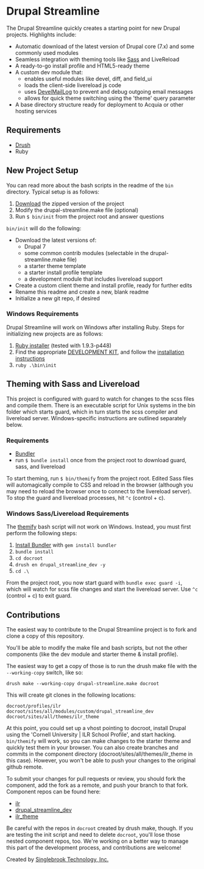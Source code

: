 # Drupal Streamline

The Drupal Streamline quickly creates a starting point for new Drupal projects. Highlights include:

  - Automatic download of the latest version of Drupal core (7.x) and some commonly used modules
  - Seamless integration with theming tools like [Sass](http://sass-lang.com/) and LiveReload
  - A ready-to-go install profile and HTML5-ready theme
  - A custom dev module that:
    - enables useful modules like devel, diff, and field_ui
    - loads the client-side livereload js code
    - uses [DevelMailLog](https://api.drupal.org/api/devel/devel.mail.inc/class/DevelMailLog/7) to prevent and debug outgoing email messages
    - allows for quick theme switching using the 'theme' query parameter
  - A base directory structure ready for deployment to Acquia or other hosting services

## Requirements

  - [Drush](https://github.com/drush-ops/drush)
  - Ruby

## New Project Setup

You can read more about the bash scripts in the readme of the `bin` directory. Typical setup is as follows:

  1. [Download](https://github.com/singlebrook/drupal_streamline/archive/master.zip) the zipped version of the project
  2. Modify the drupal-streamline.make file (optional)
  3. Run `$ bin/init` from the project root and answer questions

`bin/init` will do the following:

  - Download the latest versions of:
    - Drupal 7
    - some common contrib modules (selectable in the drupal-streamline.make file)
    - a starter theme template
    - a starter install profile template
    - a development module that includes livereload support
  - Create a custom client theme and install profile, ready for further edits
  - Rename this readme and create a new, blank readme
  - Initialize a new git repo, if desired

### Windows Requirements

Drupal Streamline will work on Windows after installing Ruby. Steps for initializing new projects are as follows:

  1. [Ruby installer](http://rubyinstaller.org/) (tested with 1.9.3-p448)
  2. Find the appropriate [DEVELOPMENT KIT](http://rubyinstaller.org/downloads/), and follow the [installation instructions](https://github.com/oneclick/rubyinstaller/wiki/Development-Kit)
  3. `ruby .\bin\init`

## Theming with Sass and Livereload

This project is configured with guard to watch for changes to the scss files and compile them. There is an executable script for Unix systems in the bin folder which starts guard, which in turn starts the scss compiler and livereload server. Windows-specific instructions are outlined separately below.

### Requirements

  - [Bundler](http://bundler.io/)
  - run `$ bundle install` once from the project root to download guard, sass, and livereload

To start theming, run `$ bin/themify` from the project root. Edited Sass files will automagically compile to CSS and reload in the browser (although you may need to reload the browser once to connect to the livereload server). To stop the guard and livereload processes, hit `^c` (control + c).

### Windows Sass/Livereload Requirements

The [themify](/bin/themify) bash script will not work on Windows. Instead, you must first perform the following steps:

  1. [Install Bundler](http://bundler.io) with `gem install bundler`
  2. `bundle install`
  3. `cd docroot`
  4. `drush en drupal_streamline_dev -y`
  5. `cd .\`

From the project root, you now start guard with `bundle exec guard -i`, which will watch for scss file changes and start the livereload server. Use `^c` (control + c) to exit guard.

## Contributions

The easiest way to contribute to the Drupal Streamline project is to fork and clone a copy of this repository.

You'll be able to modify the make file and bash scripts, but not the other components (like the dev module and starter theme & install profile).

The easiest way to get a copy of those is to run the drush make file with the `--working-copy` switch, like so:

    drush make --working-copy drupal-streamline.make docroot

This will create git clones in the following locations:

    docroot/profiles/ilr
    docroot/sites/all/modules/custom/drupal_streamline_dev
    docroot/sites/all/themes/ilr_theme

At this point, you could set up a vhost pointing to docroot, install Drupal using the 'Cornell University | ILR School Profile', and start hacking. `bin/themify` will work, so you can make changes to the starter theme and quickly test them in your browser. You can also create branches and commits in the component directory (docroot/sites/all/themes/ilr_theme in this case). However, you won't be able to push your changes to the original github remote.

To submit your changes for pull requests or review, you should fork the component, add the fork as a remote, and push your branch to that fork. Component repos can be found here:

  - [ilr](https://github.com/singlebrook/ilr)
  - [drupal_streamline_dev](https://github.com/singlebrook/drupal_streamline_dev)
  - [ilr_theme](https://github.com/singlebrook/ilr_theme)

Be careful with the repos in `docroot` created by drush make, though. If you are testing the init script and need to delete `docroot`, you'll lose those nested component repos, too. We're working on a better way to manage this part of the development process, and contributions are welcome!


Created by [Singlebrook Technology, Inc.](http://singlebrook.com)

